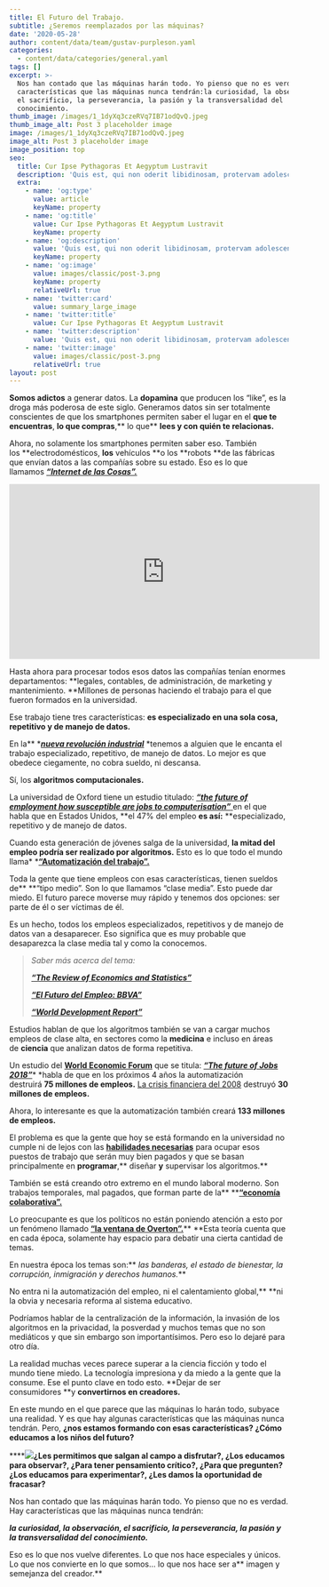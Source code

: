 ```yaml
---
title: El Futuro del Trabajo.
subtitle: ¿Seremos reemplazados por las máquinas?
date: '2020-05-28'
author: content/data/team/gustav-purpleson.yaml
categories:
  - content/data/categories/general.yaml
tags: []
excerpt: >-
  Nos han contado que las máquinas harán todo. Yo pienso que no es verdad. Hay
  características que las máquinas nunca tendrán:la curiosidad, la observación,
  el sacrificio, la perseverancia, la pasión y la transversalidad del
  conocimiento.
thumb_image: /images/1_1dyXq3czeRVq7IB71odQvQ.jpeg
thumb_image_alt: Post 3 placeholder image
image: /images/1_1dyXq3czeRVq7IB71odQvQ.jpeg
image_alt: Post 3 placeholder image
image_position: top
seo:
  title: Cur Ipse Pythagoras Et Aegyptum Lustravit
  description: 'Quis est, qui non oderit libidinosam, protervam adolescentiam'
  extra:
    - name: 'og:type'
      value: article
      keyName: property
    - name: 'og:title'
      value: Cur Ipse Pythagoras Et Aegyptum Lustravit
      keyName: property
    - name: 'og:description'
      value: 'Quis est, qui non oderit libidinosam, protervam adolescentiam'
      keyName: property
    - name: 'og:image'
      value: images/classic/post-3.png
      keyName: property
      relativeUrl: true
    - name: 'twitter:card'
      value: summary_large_image
    - name: 'twitter:title'
      value: Cur Ipse Pythagoras Et Aegyptum Lustravit
    - name: 'twitter:description'
      value: 'Quis est, qui non oderit libidinosam, protervam adolescentiam'
    - name: 'twitter:image'
      value: images/classic/post-3.png
      relativeUrl: true
layout: post
---
```

**Somos adictos** a generar datos. La **dopamina** que producen los “like”, es la droga más poderosa de este siglo. Generamos datos sin ser totalmente conscientes de que los smartphones permiten saber el lugar en el **que te encuentras**, **lo que compras**,\*\* lo que\*\* **lees y con quién te relacionas.**

Ahora, no solamente los smartphones permiten saber eso. También los \*\*electrodomésticos, **los** vehículos \*\*o los \*\*robots \*\*de las fábricas que envían datos a las compañías sobre su estado. Eso es lo que llamamos [***“Internet de las Cosas”.***](https://es.wikipedia.org/wiki/Internet_de_las_cosas)

<iframe width="560" height="315" src="https://www.youtube.com/embed/tlThdr3O5Qo" title="YouTube video player" frameborder="0" allow="accelerometer; autoplay; clipboard-write; encrypted-media; gyroscope; picture-in-picture" allowfullscreen></iframe>

Hasta ahora para procesar todos esos datos las compañías tenían enormes departamentos: \*\*legales, contables, de administración, de marketing y mantenimiento. \*\*Millones de personas haciendo el trabajo para el que fueron formados en la universidad.

Ese trabajo tiene tres características: **es especializado en una sola cosa, repetitivo y de manejo de datos.**

En la\*\* \*[***nueva revolución industrial***](https://es.wikipedia.org/wiki/Revoluci%C3%B3n_industrial_etapa_cuatro) \*tenemos a alguien que le encanta el trabajo especializado, repetitivo, de manejo de datos. Lo mejor es que obedece ciegamente, no cobra sueldo, ni descansa.

Sí, los **algoritmos computacionales.**

La universidad de Oxford tiene un estudio titulado: [***“the future of employment how susceptible are jobs to computerisation”*** ](https://www.oxfordmartin.ox.ac.uk/downloads/academic/The_Future_of_Employment.pdf)en el que habla que en Estados Unidos, \*\*el 47% del empleo **es así:** \*\*especializado, repetitivo y de manejo de datos.

Cuando esta generación de jóvenes salga de la universidad, **la mitad del empleo podría ser realizado por algoritmos.** Esto es lo que todo el mundo llama\* \*[**“Automatización del trabajo”.**](https://es.wikipedia.org/wiki/Automatizaci%C3%B3n_del_trabajo)

Toda la gente que tiene empleos con esas características, tienen sueldos de\*\* \*\*“tipo medio”. Son lo que llamamos “clase media”. Esto puede dar miedo. El futuro parece moverse muy rápido y tenemos dos opciones: ser parte de él o ser víctimas de él.

Es un hecho, todos los empleos especializados, repetitivos y de manejo de datos van a desaparecer. Eso significa que es muy probable que desaparezca la clase media tal y como la conocemos.

> *Saber más acerca del tema:*
>
> [***“The Review of Economics and Statistics”***](https://www.mitpressjournals.org/loi/rest)
>
> [***“El Futuro del Empleo: BBVA”***](https://www.bbvaresearch.com/publicaciones/el-futuro-del-empleo/)
>
> [***“World Development Report”***](https://openknowledge.worldbank.org/handle/10986/23347)

Estudios hablan de que los algoritmos también se van a cargar muchos empleos de clase alta, en sectores como la **medicina** e incluso en áreas de **ciencia** que analizan datos de forma repetitiva.

Un estudio del [**World Economic Forum**](http://reports.weforum.org/) que se titula: [***“The future of Jobs 2018”***](http://reports.weforum.org/future-of-jobs-2018/)\* \*habla de que en los próximos 4 años la automatización destruirá **75 millones de empleos.** [La crisis financiera del 2008](https://es.wikipedia.org/wiki/Gran_Recesi%C3%B3n) destruyó **30 millones de empleos.**

Ahora, lo interesante es que la automatización también creará **133 millones de empleos.**

El problema es que la gente que hoy se está formando en la universidad no cumple ni de lejos con las [**habilidades necesarias**](https://www.eae.es/categorias-de-actualidad/medios/cuales-son-las-soft-skills-mas-demandadas) para ocupar esos puestos de trabajo que serán muy bien pagados y que se basan principalmente en **programar**,\*\* diseñar **y** supervisar los algoritmos.\*\*

También se está creando otro extremo en el mundo laboral moderno. Son trabajos temporales, mal pagados, que forman parte de la\*\* \*\*[**“economía colaborativa”.**](https://es.wikipedia.org/wiki/Consumo_colaborativo)

Lo preocupante es que los políticos no están poniendo atención a esto por un fenómeno llamado [**“la ventana de Overton”.**](https://es.wikipedia.org/wiki/Ventana_de_Overton)\*\* \*\*Esta teoría cuenta que en cada época, solamente hay espacio para debatir una cierta cantidad de temas.

En nuestra época los temas son:\*\* *las banderas, el estado de bienestar, la corrupción, inmigración y derechos humanos.*\*\*

No entra ni la automatización del empleo, ni el calentamiento global,\*\* \*\*ni la obvia y necesaria reforma al sistema educativo.

Podríamos hablar de la centralización de la información, la invasión de los algoritmos en la privacidad, la posverdad y muchos temas que no son mediáticos y que sin embargo son importantísimos. Pero eso lo dejaré para otro día.

La realidad muchas veces parece superar a la ciencia ficción y todo el mundo tiene miedo. La tecnología impresiona y da miedo a la gente que la consume. Ese el punto clave en todo esto. \*\*Dejar de ser consumidores \*\*y **convertirnos en creadores.**

En este mundo en el que parece que las máquinas lo harán todo, subyace una realidad. Y es que hay algunas características que las máquinas nunca tendrán. Pero, **¿nos estamos formando con esas características? ¿Cómo educamos a los niños del futuro?**

****![](/\_static/app-assets/images/1\_Rwy2Zv6yoECar9dfMqOA-w.jpeg)**¿Les permitimos que salgan al campo a disfrutar?, ¿Los educamos para observar?, ¿Para tener pensamiento crítico?, ¿Para que pregunten? ¿Los educamos para experimentar?, ¿Les damos la oportunidad de fracasar?**

Nos han contado que las máquinas harán todo. Yo pienso que no es verdad. Hay características que las máquinas nunca tendrán:

***la curiosidad, la observación, el sacrificio, la perseverancia, la pasión y la transversalidad del conocimiento.***

Eso es lo que nos vuelve diferentes. Lo que nos hace especiales y únicos. Lo que nos convierte en lo que somos… lo que nos hace ser a** imagen y semejanza del creador.**
